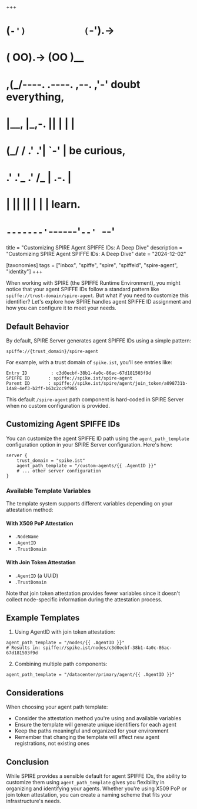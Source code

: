+++
#   (`-')           (`-').->
#   ( OO).->        (OO )__
# ,(_/----. .----. ,--. ,'-' doubt everything,
# |__,    |\_,-.  ||  | |  |
#  (_/   /    .' .'|  `-'  | be curious,
#  .'  .'_  .'  /_ |  .-.  |
# |       ||      ||  | |  | learn.
# `-------'`------'`--' `--'

title = "Customizing SPIRE Agent SPIFFE IDs: A Deep Dive"
description = "Customizing SPIRE Agent SPIFFE IDs: A Deep Dive"
date = "2024-12-02"

[taxonomies]
tags = ["inbox", "spiffe", "spire", "spiffeid", "spire-agent", "identity"]
+++

When working with SPIRE (the SPIFFE Runtime Environment), you might notice that your agent SPIFFE IDs follow a standard pattern like `spiffe://trust-domain/spire-agent`. But what if you need to customize this identifier? Let's explore how SPIRE handles agent SPIFFE ID assignment and how you can configure it to meet your needs.

## Default Behavior

By default, SPIRE Server generates agent SPIFFE IDs using a simple pattern:
```
spiffe://{trust_domain}/spire-agent
```

For example, with a trust domain of `spike.ist`, you'll see entries like:
```
Entry ID         : c3d0ecbf-38b1-4a0c-86ac-67d181503f9d
SPIFFE ID       : spiffe://spike.ist/spire-agent
Parent ID       : spiffe://spike.ist/spire/agent/join_token/a098731b-14a8-4ef3-b2ff-b63c2cc9f985
```

This default `/spire-agent` path component is hard-coded in SPIRE Server when no custom configuration is provided.

## Customizing Agent SPIFFE IDs

You can customize the agent SPIFFE ID path using the `agent_path_template` configuration option in your SPIRE Server configuration. Here's how:

```hcl
server {
    trust_domain = "spike.ist"
    agent_path_template = "/custom-agents/{{ .AgentID }}"
    # ... other server configuration
}
```

### Available Template Variables

The template system supports different variables depending on your attestation method:

#### With X509 PoP Attestation
- `.NodeName`
- `.AgentID`
- `.TrustDomain`

#### With Join Token Attestation
- `.AgentID` (a UUID)
- `.TrustDomain`

Note that join token attestation provides fewer variables since it doesn't collect node-specific information during the attestation process.

## Example Templates

1. Using AgentID with join token attestation:
```hcl
agent_path_template = "/nodes/{{ .AgentID }}"
# Results in: spiffe://spike.ist/nodes/c3d0ecbf-38b1-4a0c-86ac-67d181503f9d
```

2. Combining multiple path components:
```hcl
agent_path_template = "/datacenter/primary/agent/{{ .AgentID }}"
```

## Considerations

When choosing your agent path template:
- Consider the attestation method you're using and available variables
- Ensure the template will generate unique identifiers for each agent
- Keep the paths meaningful and organized for your environment
- Remember that changing the template will affect new agent registrations, not existing ones

## Conclusion

While SPIRE provides a sensible default for agent SPIFFE IDs, the ability to customize them using `agent_path_template` gives you flexibility in organizing and identifying your agents. Whether you're using X509 PoP or join token attestation, you can create a naming scheme that fits your infrastructure's needs.
